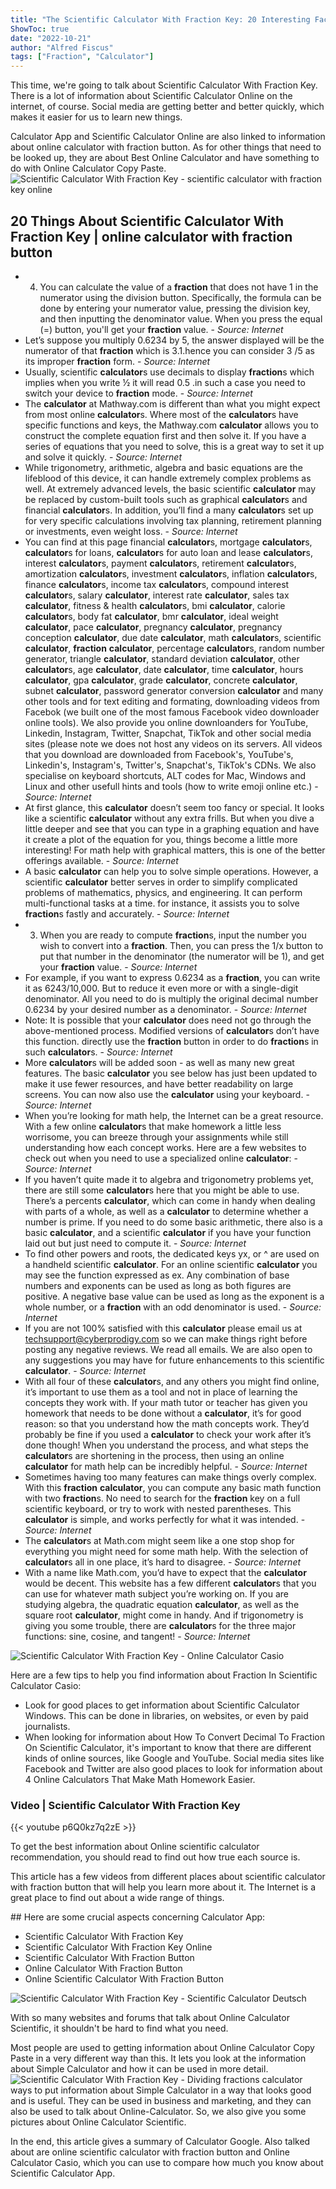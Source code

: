 ```yaml
---
title: "The Scientific Calculator With Fraction Key: 20 Interesting Facts"
ShowToc: true 
date: "2022-10-21"
author: "Alfred Fiscus" 
tags: ["Fraction", "Calculator"]
---
```


	
This time, we're going to talk about Scientific Calculator With Fraction Key. There is a lot of information about Scientific Calculator Online on the internet, of course. Social media are getting better and better quickly, which makes it easier for us to learn new things.

Calculator App and Scientific Calculator Online are also linked to information about online calculator with fraction button. As for other things that need to be looked up, they are about Best Online Calculator and have something to do with Online Calculator Copy Paste.
<img loading="lazy" src="https://www.rehabmart.com/imagesfromrd/MA-758436_Orion.jpg" onerror="this.onerror=null;this.src='https://blogger.googleusercontent.com/img/a/AVvXsEhe7F7TRXHtjiKvHb5vS7DmnxvpHiDyoYyYvm1nHB3Qp2_w3BnM6A2eq4v7FYxCC9bfZt3a9vIMtAYEKUiaDQbHMg-ViyGmRIj39MLp0bGFfgfYw1Dc9q_H-T0wiTm3l0Uq42dETrN9eC8aGJ9_IORZsxST1AcLR7np1koOfcc7tnHa4S8Mwz_xD9d0=s16000';" alt="Scientific Calculator With Fraction Key - scientific calculator with fraction key online" >

## 20 Things About Scientific Calculator With Fraction Key | online calculator with fraction button
-   4. You can calculate the value of a **fraction** that does not have 1 in the numerator using the division button. Specifically, the formula can be done by entering your numerator value, pressing the division key, and then inputting the denominator value. When you press the equal (=) button, you'll get your **fraction** value. - <cite>Source: Internet</cite>
-   Let’s suppose you multiply 0.6234 by 5, the answer displayed will be the numerator of that **fraction** which is 3.1.hence you can consider 3 /5 as its improper **fraction** form. - <cite>Source: Internet</cite>
-   Usually, scientific **calculator**s use decimals to display **fraction**s which implies when you write ½ it will read 0.5 .in such a case you need to switch your device to **fraction** mode. - <cite>Source: Internet</cite>
-   The **calculator** at Mathway.com is different than what you might expect from most online **calculator**s. Where most of the **calculator**s have specific functions and keys, the Mathway.com **calculator** allows you to construct the complete equation first and then solve it. If you have a series of equations that you need to solve, this is a great way to set it up and solve it quickly. - <cite>Source: Internet</cite>
-   While trigonometry, arithmetic, algebra and basic equations are the lifeblood of this device, it can handle extremely complex problems as well. At extremely advanced levels, the basic scientific **calculator** may be replaced by custom-built tools such as graphical **calculator**s and financial **calculator**s. In addition, you’ll find a many **calculator**s set up for very specific calculations involving tax planning, retirement planning or investments, even weight loss. - <cite>Source: Internet</cite>
-   You can find at this page financial **calculator**s, mortgage **calculator**s, **calculator**s for loans, **calculator**s for auto loan and lease **calculator**s, interest **calculator**s, payment **calculator**s, retirement **calculator**s, amortization **calculator**s, investment **calculator**s, inflation **calculator**s, finance **calculator**s, income tax **calculator**s, compound interest **calculator**s, salary **calculator**, interest rate **calculator**, sales tax **calculator**, fitness & health **calculator**s, bmi **calculator**, calorie **calculator**s, body fat **calculator**, bmr **calculator**, ideal weight **calculator**, pace **calculator**, pregnancy **calculator**, pregnancy conception **calculator**, due date **calculator**, math **calculator**s, scientific **calculator**, **fraction** **calculator**, percentage **calculator**s, random number generator, triangle **calculator**, standard deviation **calculator**, other **calculator**s, age **calculator**, date **calculator**, time **calculator**, hours **calculator**, gpa **calculator**, grade **calculator**, concrete **calculator**, subnet **calculator**, password generator conversion **calculator** and many other tools and for text editing and formating, downloading videos from Facebok (we built one of the most famous Facebook video downloader online tools). We also provide you online downloanders for YouTube, Linkedin, Instagram, Twitter, Snapchat, TikTok and other social media sites (please note we does not host any videos on its servers. All videos that you download are downloaded from Facebook's, YouTube's, Linkedin's, Instagram's, Twitter's, Snapchat's, TikTok's CDNs. We also specialise on keyboard shortcuts, ALT codes for Mac, Windows and Linux and other usefull hints and tools (how to write emoji online etc.) - <cite>Source: Internet</cite>
-   At first glance, this **calculator** doesn’t seem too fancy or special. It looks like a scientific **calculator** without any extra frills. But when you dive a little deeper and see that you can type in a graphing equation and have it create a plot of the equation for you, things become a little more interesting! For math help with graphical matters, this is one of the better offerings available. - <cite>Source: Internet</cite>
-   A basic **calculator** can help you to solve simple operations. However, a scientific **calculator** better serves in order to simplify complicated problems of mathematics, physics, and engineering. It can perform multi-functional tasks at a time. for instance, it assists you to solve **fraction**s fastly and accurately. - <cite>Source: Internet</cite>
-   3. When you are ready to compute **fraction**s, input the number you wish to convert into a **fraction**. Then, you can press the 1/x button to put that number in the denominator (the numerator will be 1), and get your **fraction** value. - <cite>Source: Internet</cite>
-   For example, if you want to express 0.6234 as a **fraction**, you can write it as 6243/10,000. But to reduce it even more or with a single-digit denominator. All you need to do is multiply the original decimal number 0.6234 by your desired number as a denominator. - <cite>Source: Internet</cite>
-   Note: It is possible that your **calculator** does need not go through the above-mentioned process. Modified versions of **calculator**s don’t have this function. directly use the **fraction** button in order to do **fraction**s in such **calculator**s. - <cite>Source: Internet</cite>
-   More **calculator**s will be added soon - as well as many new great features. The basic **calculator** you see below has just been updated to make it use fewer resources, and have better readability on large screens. You can now also use the **calculator** using your keyboard. - <cite>Source: Internet</cite>
-   When you’re looking for math help, the Internet can be a great resource. With a few online **calculator**s that make homework a little less worrisome, you can breeze through your assignments while still understanding how each concept works. Here are a few websites to check out when you need to use a specialized online **calculator**: - <cite>Source: Internet</cite>
-   If you haven’t quite made it to algebra and trigonometry problems yet, there are still some **calculator**s here that you might be able to use. There’s a percents **calculator**, which can come in handy when dealing with parts of a whole, as well as a **calculator** to determine whether a number is prime. If you need to do some basic arithmetic, there also is a basic **calculator**, and a scientific **calculator** if you have your function laid out but just need to compute it. - <cite>Source: Internet</cite>
-   To find other powers and roots, the dedicated keys yx, or ^ are used on a handheld scientific **calculator**. For an online scientific **calculator** you may see the function expressed as ex. Any combination of base numbers and exponents can be used as long as both figures are positive. A negative base value can be used as long as the exponent is a whole number, or a **fraction** with an odd denominator is used. - <cite>Source: Internet</cite>
-   If you are not 100% satisfied with this **calculator** please email us at techsupport@cyberprodigy.com so we can make things right before posting any negative reviews. We read all emails. We are also open to any suggestions you may have for future enhancements to this scientific **calculator**. - <cite>Source: Internet</cite>
-   With all four of these **calculator**s, and any others you might find online, it’s important to use them as a tool and not in place of learning the concepts they work with. If your math tutor or teacher has given you homework that needs to be done without a **calculator**, it’s for good reason: so that you understand how the math concepts work. They’d probably be fine if you used a **calculator** to check your work after it’s done though! When you understand the process, and what steps the **calculator**s are shortening in the process, then using an online **calculator** for math help can be incredibly helpful. - <cite>Source: Internet</cite>
-   Sometimes having too many features can make things overly complex. With this **fraction** **calculator**, you can compute any basic math function with two **fraction**s. No need to search for the **fraction** key on a full scientific keyboard, or try to work with nested parentheses. This **calculator** is simple, and works perfectly for what it was intended. - <cite>Source: Internet</cite>
-   The **calculator**s at Math.com might seem like a one stop shop for everything you might need for some math help. With the selection of **calculator**s all in one place, it’s hard to disagree. - <cite>Source: Internet</cite>
-   With a name like Math.com, you’d have to expect that the **calculator** would be decent. This website has a few different **calculator**s that you can use for whatever math subject you’re working on. If you are studying algebra, the quadratic equation **calculator**, as well as the square root **calculator**, might come in handy. And if trigonometry is giving you some trouble, there are **calculator**s for the three major functions: sine, cosine, and tangent! - <cite>Source: Internet</cite>


<img loading="lazy" src="https://www.hippo-deals.com/products-images/1500/553411.jpg" onerror="this.onerror=null;this.src='https://blogger.googleusercontent.com/img/a/AVvXsEhe7F7TRXHtjiKvHb5vS7DmnxvpHiDyoYyYvm1nHB3Qp2_w3BnM6A2eq4v7FYxCC9bfZt3a9vIMtAYEKUiaDQbHMg-ViyGmRIj39MLp0bGFfgfYw1Dc9q_H-T0wiTm3l0Uq42dETrN9eC8aGJ9_IORZsxST1AcLR7np1koOfcc7tnHa4S8Mwz_xD9d0=s16000';" alt="Scientific Calculator With Fraction Key - Online Calculator Casio" >

Here are a few tips to help you find information about Fraction In Scientific Calculator Casio:
- Look for good places to get information about Scientific Calculator Windows. This can be done in libraries, on websites, or even by paid journalists.
- When looking for information about How To Convert Decimal To Fraction On Scientific Calculator, it's important to know that there are different kinds of online sources, like Google and YouTube. Social media sites like Facebook and Twitter are also good places to look for information about 4 Online Calculators That Make Math Homework Easier.

### Video | Scientific Calculator With Fraction Key
{{< youtube p6Q0kz7q2zE >}} 

To get the best information about Online scientific calculator recommendation, you should read to find out how true each source is.

This article has a few videos from different places about scientific calculator with fraction button that will help you learn more about it. The Internet is a great place to find out about a wide range of things.
<script async="async" data-cfasync="false" src="//normallydemandedalter.com/fe63df3c5408708b15d8dc3d9b206b31/invoke.js"></script>
<div id="container-fe63df3c5408708b15d8dc3d9b206b31"></div>
## Here are some crucial aspects concerning Calculator App:

- Scientific Calculator With Fraction Key
- Scientific Calculator With Fraction Key Online
- Scientific Calculator With Fraction Button
- Online Calculator With Fraction Button
- Online Scientific Calculator With Fraction Button

 <img loading="lazy" src="https://i.ytimg.com/vi/DZO9sG_zQe4/maxresdefault.jpg" onerror="this.onerror=null;this.src='https://blogger.googleusercontent.com/img/a/AVvXsEhe7F7TRXHtjiKvHb5vS7DmnxvpHiDyoYyYvm1nHB3Qp2_w3BnM6A2eq4v7FYxCC9bfZt3a9vIMtAYEKUiaDQbHMg-ViyGmRIj39MLp0bGFfgfYw1Dc9q_H-T0wiTm3l0Uq42dETrN9eC8aGJ9_IORZsxST1AcLR7np1koOfcc7tnHa4S8Mwz_xD9d0=s16000';" alt="Scientific Calculator With Fraction Key - Scientific Calculator Deutsch" >

With so many websites and forums that talk about Online Calculator Scientific, it shouldn't be hard to find what you need.

Most people are used to getting information about Online Calculator Copy Paste in a very different way than this. It lets you look at the information about Simple Calculator and how it can be used in more detail.
<img loading="lazy" src="http://www.casio-intl.com/product/image/1425458808410/" onerror="this.onerror=null;this.src='https://blogger.googleusercontent.com/img/a/AVvXsEhe7F7TRXHtjiKvHb5vS7DmnxvpHiDyoYyYvm1nHB3Qp2_w3BnM6A2eq4v7FYxCC9bfZt3a9vIMtAYEKUiaDQbHMg-ViyGmRIj39MLp0bGFfgfYw1Dc9q_H-T0wiTm3l0Uq42dETrN9eC8aGJ9_IORZsxST1AcLR7np1koOfcc7tnHa4S8Mwz_xD9d0=s16000';" alt="Scientific Calculator With Fraction Key - Dividing fractions calculator" >
ways to put information about Simple Calculator in a way that looks good and is useful. They can be used in business and marketing, and they can also be used to talk about Online-Calculator. So, we also give you some pictures about Online Calculator Scientific.

In the end, this article gives a summary of Calculator Google. Also talked about are online scientific calculator with fraction button and Online Calculator Casio, which you can use to compare how much you know about Scientific Calculator App.
	
	
	
	

